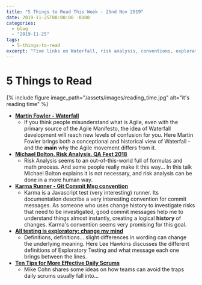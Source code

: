 ```yaml
---
title: "5 Things to Read This Week - 25nd Nov 2019"
date: 2019-11-25T08:00:00 -0100
categories:
  - blog
  - "2019-11-25"
tags:
  - 5-things-to-read
excerpt: "Five links on Waterfall, risk analysis, conventions, exploratory testing, and effective daily scrums"
---
```


# 5 Things to Read

{% include figure image_path="/assets/images/reading_time.jpg" alt="it's reading time" %}


- **[Martin Fowler - Waterfall](https://martinfowler.com/bliki/WaterfallProcess.html#footnote-iteration)**
  - If you think people misunderstand what is Agile, even with the primary source of the Agile Manifesto, the idea of Waterfall development will reach new levels of confusion for you. Here Martin Fowler brings both a conceptional and historical view of Waterfall - and the **main** why the Agile movement differs from it. 
- **[Michael Bolton. Risk Analysis. QA Fest 2018](https://www.youtube.com/watch?v=g97mMeC9EIE)**
  - Risk Analysis seems to an out-of-this-world full of formulas and math process. And some people really make it this way... In this talk Michael Bolton explains it is not necessary, and risk analysis can be done in a more human way.
- **[Karma Runner - Git Commit Msg convention](https://karma-runner.github.io/1.0/dev/git-commit-msg.html)**
  - Karma is a Javascript test (very interesting) runner. Its documentation describe a very interesting convention for commit messages. As someone who uses change history to investigate risks that need to be investigated, good commit messages help me to understand things almost instantly, creating a logical **history** of changes. Karma's convention seems very promising for this goal.
- **[All testing is exploratory: change my mind](https://therockertester.wordpress.com/2019/10/16/all-testing-is-exploratory-change-my-mind/)**
  - Definitions, definitions... slight differences in wording can change the underlying meaning. Here Lee Hawkins discusses the different definitions of Exploratory Testing and what message each one brings between the lines.
- **[Ten Tips for More Effective Daily Scrums](https://www.mountaingoatsoftware.com/blog/ten-tips-for-more-effective-daily-scrums)**
  - Mike Cohn shares some ideas on how teams can avoid the traps daily scrums usually fall into...
